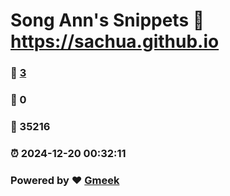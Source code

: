# Song Ann's Snippets :link: https://sachua.github.io 
### :page_facing_up: [3](https://sachua.github.io/tag.html) 
### :speech_balloon: 0 
### :hibiscus: 35216 
### :alarm_clock: 2024-12-20 00:32:11 
### Powered by :heart: [Gmeek](https://github.com/Meekdai/Gmeek)
